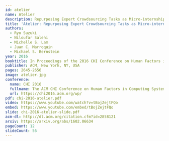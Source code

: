 ```yaml
---
id: atelier
name: Atelier
description: Repurposing Expert Crowdsourcing Tasks as Micro-internships
title: 'Atelier: Repurposing Expert Crowdsourcing Tasks as Micro-internships'
authors:
  - Ryo Suzuki
  - Niloufar Salehi
  - Michelle S. Lam
  - Juan C. Marroquin
  - Michael S. Bernstein
year: 2016
booktitle: In Proceedings of the 2016 CHI Conference on Human Factors in Computing Systems (CHI '16)
publisher: ACM, New York, NY, USA
pages: 2645-2656
image: atelier.jpg
conference:
  name: CHI 2016
  fullname: The ACM CHI Conference on Human Factors in Computing Systems (CHI 2016)
  url: https://chi2016.acm.org/wp/
pdf: chi-2016-atelier.pdf
video: https://www.youtube.com/watch?v=tBojZejtFQo
embed: https://www.youtube.com/embed/tBojZejtFQo
slide: chi-2016-atelier-slide.pdf
acm-dl: http://dl.acm.org/citation.cfm?id=2858121
arxiv: https://arxiv.org/abs/1602.06634
pageCount: 12
slideCount: 56
---
```

